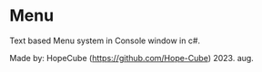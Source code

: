 # Menu
Text based Menu system in Console window in c#.

Made by: HopeCube (https://github.com/Hope-Cube)
2023. aug.
